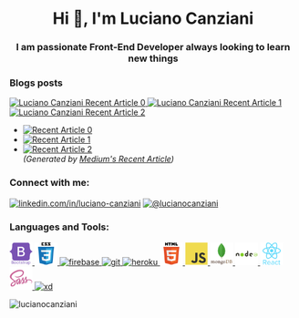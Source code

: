 <h1 align="center">Hi 👋, I'm Luciano Canziani</h1>
<h3 align="center">I am passionate Front-End Developer always looking to learn new things</h3>

### Blogs posts
<!-- BLOG-POST-LIST:START -->
<a target="_blank" href="https://github-readme-medium-recent-article.vercel.app/medium/@lucianocanziani/0"><img src="https://github-readme-medium-recent-article.vercel.app/medium/@lucianocanziani/0" alt="Luciano Canziani Recent Article 0"> 
  <a target="_blank" href="https://github-readme-medium-recent-article.vercel.app/medium/@lucianocanziani/0"><img src="https://github-readme-medium-recent-article.vercel.app/medium/@lucianocanziani/1" alt="Luciano Canziani Recent Article 1"> 
    <a target="_blank" href="https://github-readme-medium-recent-article.vercel.app/medium/@lucianocanziani/0"><img src="https://github-readme-medium-recent-article.vercel.app/medium/@lucianocanziani/2" alt="Luciano Canziani Recent Article 2"> 
      
 - <a target="_blank" href="https://github-readme-medium-recent-article.vercel.app/medium/@lucianocanziani/0"><img src="https://github-readme-medium-recent-article.vercel.app/medium/@lucianocanziani/0" alt="Recent Article 0"></a>
- <a target="_blank" href="https://github-readme-medium-recent-article.vercel.app/medium/@lucianocanziani/1"><img src="https://github-readme-medium-recent-article.vercel.app/medium/@lucianocanziani/1" alt="Recent Article 1"></a>
- <a target="_blank" href="https://github-readme-medium-recent-article.vercel.app/medium/@lucianocanziani/2"><img src="https://github-readme-medium-recent-article.vercel.app/medium/@lucianocanziani/2" alt="Recent Article 2"></a> <br>
    _(Generated by [Medium's Recent Article](https://github.com/bxcodec/github-readme-medium-recent-article))_
<!-- BLOG-POST-LIST:END -->

<h3 align="left">Connect with me:</h3>
<p align="left">
<a href="https://linkedin.com/in/linkedin.com/in/luciano-canziani" target="blank"><img align="center" src="https://raw.githubusercontent.com/rahuldkjain/github-profile-readme-generator/master/src/images/icons/Social/linked-in-alt.svg" alt="linkedin.com/in/luciano-canziani" height="30" width="40" /></a>
<a href="https://medium.com/@lucianocanziani" target="blank"><img align="center" src="https://raw.githubusercontent.com/rahuldkjain/github-profile-readme-generator/master/src/images/icons/Social/medium.svg" alt="@lucianocanziani" height="30" width="40" /></a>
</p>
      
      
     

<h3 align="left">Languages and Tools:</h3>
<p align="left"> <a href="https://getbootstrap.com" target="_blank" rel="noreferrer"> <img src="https://raw.githubusercontent.com/devicons/devicon/master/icons/bootstrap/bootstrap-plain-wordmark.svg" alt="bootstrap" width="40" height="40"/> </a> <a href="https://www.w3schools.com/css/" target="_blank" rel="noreferrer"> <img src="https://raw.githubusercontent.com/devicons/devicon/master/icons/css3/css3-original-wordmark.svg" alt="css3" width="40" height="40"/> </a> <a href="https://firebase.google.com/" target="_blank" rel="noreferrer"> <img src="https://www.vectorlogo.zone/logos/firebase/firebase-icon.svg" alt="firebase" width="40" height="40"/> </a> <a href="https://git-scm.com/" target="_blank" rel="noreferrer"> <img src="https://www.vectorlogo.zone/logos/git-scm/git-scm-icon.svg" alt="git" width="40" height="40"/> </a> <a href="https://heroku.com" target="_blank" rel="noreferrer"> <img src="https://www.vectorlogo.zone/logos/heroku/heroku-icon.svg" alt="heroku" width="40" height="40"/> </a> <a href="https://www.w3.org/html/" target="_blank" rel="noreferrer"> <img src="https://raw.githubusercontent.com/devicons/devicon/master/icons/html5/html5-original-wordmark.svg" alt="html5" width="40" height="40"/> </a> <a href="https://developer.mozilla.org/en-US/docs/Web/JavaScript" target="_blank" rel="noreferrer"> <img src="https://raw.githubusercontent.com/devicons/devicon/master/icons/javascript/javascript-original.svg" alt="javascript" width="40" height="40"/> </a> <a href="https://www.mongodb.com/" target="_blank" rel="noreferrer"> <img src="https://raw.githubusercontent.com/devicons/devicon/master/icons/mongodb/mongodb-original-wordmark.svg" alt="mongodb" width="40" height="40"/> </a> <a href="https://nodejs.org" target="_blank" rel="noreferrer"> <img src="https://raw.githubusercontent.com/devicons/devicon/master/icons/nodejs/nodejs-original-wordmark.svg" alt="nodejs" width="40" height="40"/> </a> <a href="https://reactjs.org/" target="_blank" rel="noreferrer"> <img src="https://raw.githubusercontent.com/devicons/devicon/master/icons/react/react-original-wordmark.svg" alt="react" width="40" height="40"/> </a> <a href="https://sass-lang.com" target="_blank" rel="noreferrer"> <img src="https://raw.githubusercontent.com/devicons/devicon/master/icons/sass/sass-original.svg" alt="sass" width="40" height="40"/> </a> <a href="https://www.adobe.com/products/xd.html" target="_blank" rel="noreferrer"> <img src="https://cdn.worldvectorlogo.com/logos/adobe-xd.svg" alt="xd" width="40" height="40"/> </a> </p>

<p align="left"> <img src="https://komarev.com/ghpvc/?username=lucianocanziani&label=Profile%20views&color=0e75b6&style=flat" alt="lucianocanziani" /> </p>
